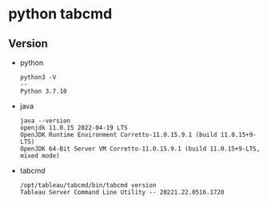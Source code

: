 # python tabcmd

## Version

- python
    ```
    python3 -V
    --
    Python 3.7.10
    ```
- java
    ```
    java --version
    openjdk 11.0.15 2022-04-19 LTS
    OpenJDK Runtime Environment Corretto-11.0.15.9.1 (build 11.0.15+9-LTS)
    OpenJDK 64-Bit Server VM Corretto-11.0.15.9.1 (build 11.0.15+9-LTS, mixed mode)
    ```
- tabcmd
    ```
    /opt/tableau/tabcmd/bin/tabcmd version
    Tableau Server Command Line Utility -- 20221.22.0516.1720
    ```
